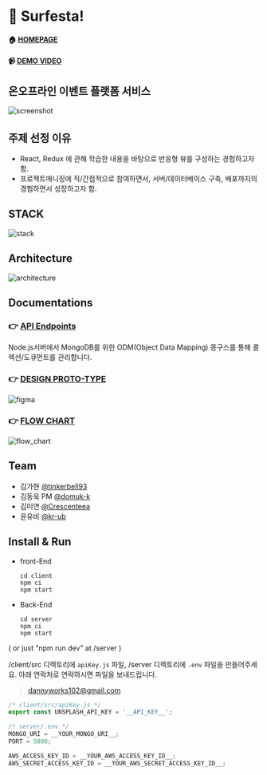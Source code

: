 # 🌊 Surfesta!

#### :house: [HOMEPAGE](https://surfesta.site)

#### :video_camera: [DEMO VIDEO](https://www.loom.com/share/b57b20d8c34e4357887ae596239b6637)

## 온오프라인 이벤트 플랫폼 서비스

![screenshot](https://s3.amazonaws.com/media-p.slid.es/uploads/1298070/images/7750059/pasted-from-clipboard.png)

## 주제 선정 이유

- React, Redux 에 관해 학습한 내용을 바탕으로 반응형 뷰를 구성하는 경험하고자 함.
- 프로젝트매니징에 직/간접적으로 참여하면서, 서버/데이터베이스 구축, 배포까지의 경험하면서 성장하고자 함.

## STACK

![stack](https://i.imgur.com/rtb3VpA.png)

## Architecture

![architecture](https://i.imgur.com/X3N9dTC.png)

## Documentations

### :point_right: [API Endpoints](https://bit.ly/2R7dQ4N)

Node.js서버에서 MongoDB를 위한 ODM(Object Data Mapping) 몽구스를 통해 콜렉션/도큐먼트를 관리합니다.

### :point_right: [DESIGN PROTO-TYPE](https://www.figma.com/proto/9YQlwAunCQR2YHJ1rT4Vyv/Surfesta?node-id=1%3A2&scaling=min-zoom)

![figma](https://i.imgur.com/sEfeKV7.png)

### :point_right: [FLOW CHART](https://app.diagrams.net/#G1CZLSxjs-Y6l_r6Bn2WL7GVwaxQas1FY4)

![flow_chart](https://i.imgur.com/Az7vHzq.png)

## Team

- 김가현 [@tinkerbell93](https://github.com/tinkerbell93)
- 김동욱 PM [@domuk-k](https://github.com/domuk-k)
- 김미연 [@Crescenteea](https://github.com/Crescenteea)
- 윤유비 [@kr-ub](https://github.com/kr-ub)

## Install & Run

- front-End

  ```code
  cd client
  npm ci
  npm start
  ```

- Back-End

  ```code
  cd server
  npm ci
  npm start
  ```

( or just "npm run dev" at /server )

/client/src 디렉토리에 `apiKey.js` 파일, /server 디렉토리에 `.env` 파일을 만들어주세요.
아래 연락처로 연락하시면 파일을 보내드립니다.

> dannyworks102@gmail.com

```javascript
/* client/src/apiKey.js */
export const UNSPLASH_API_KEY = '__API_KEY__';
```

```javascript
/* server/.env */
MONGO_URI = __YOUR_MONGO_URI__;
PORT = 5000;

AWS_ACCESS_KEY_ID = __YOUR_AWS_ACCESS_KEY_ID__;
AWS_SECRET_ACCESS_KEY_ID = __YOUR_AWS_SECRET_ACCESS_KEY_ID__;
```
